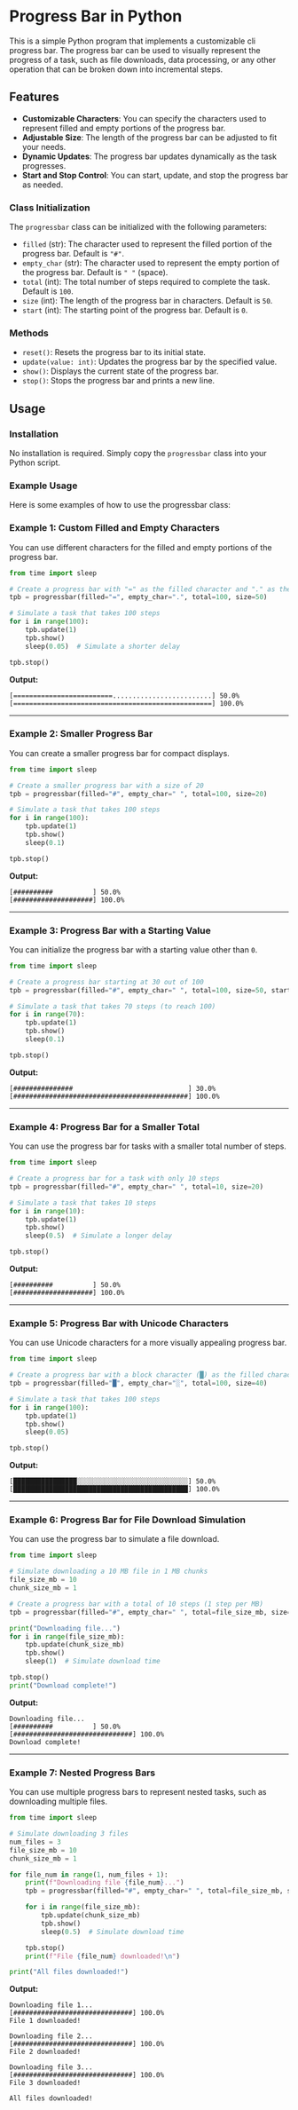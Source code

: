 # Progress Bar in Python

This is a simple Python program that implements a customizable cli progress bar. The progress bar can be used to visually represent the progress of a task, such as file downloads, data processing, or any other operation that can be broken down into incremental steps.

## Features

- **Customizable Characters**: You can specify the characters used to represent filled and empty portions of the progress bar.
- **Adjustable Size**: The length of the progress bar can be adjusted to fit your needs.
- **Dynamic Updates**: The progress bar updates dynamically as the task progresses.
- **Start and Stop Control**: You can start, update, and stop the progress bar as needed.

### Class Initialization

The `progressbar` class can be initialized with the following parameters:

- `filled` (str): The character used to represent the filled portion of the progress bar. Default is `"#"`.
- `empty_char` (str): The character used to represent the empty portion of the progress bar. Default is `" "` (space).
- `total` (int): The total number of steps required to complete the task. Default is `100`.
- `size` (int): The length of the progress bar in characters. Default is `50`.
- `start` (int): The starting point of the progress bar. Default is `0`.

### Methods

- `reset()`: Resets the progress bar to its initial state.
- `update(value: int)`: Updates the progress bar by the specified value.
- `show()`: Displays the current state of the progress bar.
- `stop()`: Stops the progress bar and prints a new line.

## Usage

### Installation

No installation is required. Simply copy the `progressbar` class into your Python script.


### Example Usage

Here is some examples of how to use the progressbar class:

### Example 1: Custom Filled and Empty Characters
You can use different characters for the filled and empty portions of the progress bar.

```python
from time import sleep

# Create a progress bar with "=" as the filled character and "." as the empty character
tpb = progressbar(filled="=", empty_char=".", total=100, size=50)

# Simulate a task that takes 100 steps
for i in range(100):
    tpb.update(1)
    tpb.show()
    sleep(0.05)  # Simulate a shorter delay

tpb.stop()
```

**Output:**
```plaintext
[=========================.........................] 50.0%
[==================================================] 100.0%
```

---

### Example 2: Smaller Progress Bar
You can create a smaller progress bar for compact displays.

```python
from time import sleep

# Create a smaller progress bar with a size of 20
tpb = progressbar(filled="#", empty_char=" ", total=100, size=20)

# Simulate a task that takes 100 steps
for i in range(100):
    tpb.update(1)
    tpb.show()
    sleep(0.1)

tpb.stop()
```

**Output:**
```plaintext
[##########          ] 50.0%
[####################] 100.0%
```

---

### Example 3: Progress Bar with a Starting Value
You can initialize the progress bar with a starting value other than `0`.

```python
from time import sleep

# Create a progress bar starting at 30 out of 100
tpb = progressbar(filled="#", empty_char=" ", total=100, size=50, start=30)

# Simulate a task that takes 70 steps (to reach 100)
for i in range(70):
    tpb.update(1)
    tpb.show()
    sleep(0.1)

tpb.stop()
```

**Output:**
```plaintext
[###############                             ] 30.0%
[############################################] 100.0%
```

---

### Example 4: Progress Bar for a Smaller Total
You can use the progress bar for tasks with a smaller total number of steps.

```python
from time import sleep

# Create a progress bar for a task with only 10 steps
tpb = progressbar(filled="#", empty_char=" ", total=10, size=20)

# Simulate a task that takes 10 steps
for i in range(10):
    tpb.update(1)
    tpb.show()
    sleep(0.5)  # Simulate a longer delay

tpb.stop()
```

**Output:**
```plaintext
[##########          ] 50.0%
[####################] 100.0%
```

---

### Example 5: Progress Bar with Unicode Characters
You can use Unicode characters for a more visually appealing progress bar.

```python
from time import sleep

# Create a progress bar with a block character (█) as the filled character
tpb = progressbar(filled="█", empty_char="░", total=100, size=40)

# Simulate a task that takes 100 steps
for i in range(100):
    tpb.update(1)
    tpb.show()
    sleep(0.05)

tpb.stop()
```

**Output:**
```plaintext
[████████████████░░░░░░░░░░░░░░░░░░░░░░░░░░░░] 50.0%
[████████████████████████████████████████████] 100.0%
```

---

### Example 6: Progress Bar for File Download Simulation
You can use the progress bar to simulate a file download.

```python
from time import sleep

# Simulate downloading a 10 MB file in 1 MB chunks
file_size_mb = 10
chunk_size_mb = 1

# Create a progress bar with a total of 10 steps (1 step per MB)
tpb = progressbar(filled="#", empty_char=" ", total=file_size_mb, size=30)

print("Downloading file...")
for i in range(file_size_mb):
    tpb.update(chunk_size_mb)
    tpb.show()
    sleep(1)  # Simulate download time

tpb.stop()
print("Download complete!")
```

**Output:**
```plaintext
Downloading file...
[##########          ] 50.0%
[##############################] 100.0%
Download complete!
```

---

### Example 7: Nested Progress Bars
You can use multiple progress bars to represent nested tasks, such as downloading multiple files.

```python
from time import sleep

# Simulate downloading 3 files
num_files = 3
file_size_mb = 10
chunk_size_mb = 1

for file_num in range(1, num_files + 1):
    print(f"Downloading file {file_num}...")
    tpb = progressbar(filled="#", empty_char=" ", total=file_size_mb, size=30)

    for i in range(file_size_mb):
        tpb.update(chunk_size_mb)
        tpb.show()
        sleep(0.5)  # Simulate download time

    tpb.stop()
    print(f"File {file_num} downloaded!\n")

print("All files downloaded!")
```

**Output:**
```plaintext
Downloading file 1...
[##############################] 100.0%
File 1 downloaded!

Downloading file 2...
[##############################] 100.0%
File 2 downloaded!

Downloading file 3...
[##############################] 100.0%
File 3 downloaded!

All files downloaded!
```
